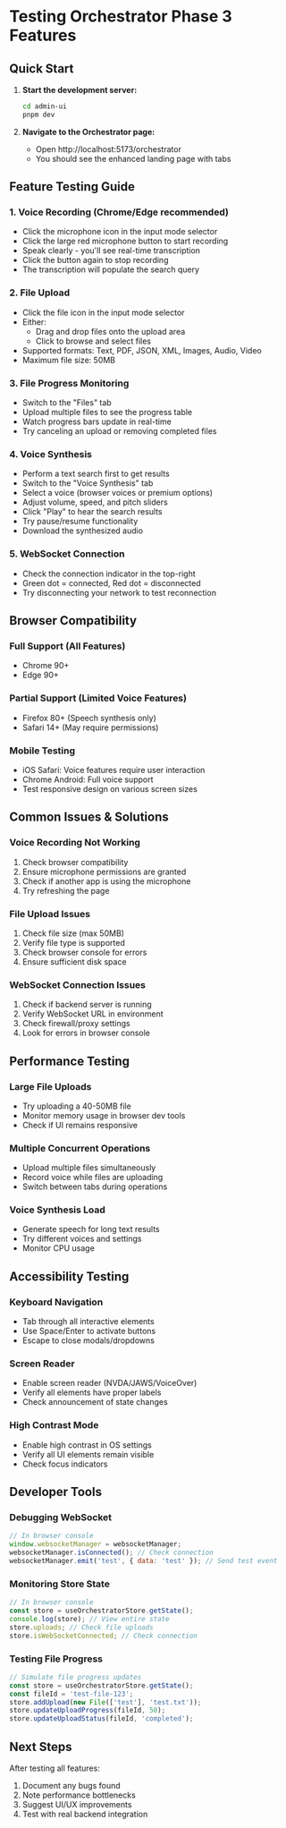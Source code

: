 # Testing Orchestrator Phase 3 Features

## Quick Start

1. **Start the development server:**
   ```bash
   cd admin-ui
   pnpm dev
   ```

2. **Navigate to the Orchestrator page:**
   - Open http://localhost:5173/orchestrator
   - You should see the enhanced landing page with tabs

## Feature Testing Guide

### 1. Voice Recording (Chrome/Edge recommended)
- Click the microphone icon in the input mode selector
- Click the large red microphone button to start recording
- Speak clearly - you'll see real-time transcription
- Click the button again to stop recording
- The transcription will populate the search query

### 2. File Upload
- Click the file icon in the input mode selector
- Either:
  - Drag and drop files onto the upload area
  - Click to browse and select files
- Supported formats: Text, PDF, JSON, XML, Images, Audio, Video
- Maximum file size: 50MB

### 3. File Progress Monitoring
- Switch to the "Files" tab
- Upload multiple files to see the progress table
- Watch progress bars update in real-time
- Try canceling an upload or removing completed files

### 4. Voice Synthesis
- Perform a text search first to get results
- Switch to the "Voice Synthesis" tab
- Select a voice (browser voices or premium options)
- Adjust volume, speed, and pitch sliders
- Click "Play" to hear the search results
- Try pause/resume functionality
- Download the synthesized audio

### 5. WebSocket Connection
- Check the connection indicator in the top-right
- Green dot = connected, Red dot = disconnected
- Try disconnecting your network to test reconnection

## Browser Compatibility

### Full Support (All Features)
- Chrome 90+
- Edge 90+

### Partial Support (Limited Voice Features)
- Firefox 80+ (Speech synthesis only)
- Safari 14+ (May require permissions)

### Mobile Testing
- iOS Safari: Voice features require user interaction
- Chrome Android: Full voice support
- Test responsive design on various screen sizes

## Common Issues & Solutions

### Voice Recording Not Working
1. Check browser compatibility
2. Ensure microphone permissions are granted
3. Check if another app is using the microphone
4. Try refreshing the page

### File Upload Issues
1. Check file size (max 50MB)
2. Verify file type is supported
3. Check browser console for errors
4. Ensure sufficient disk space

### WebSocket Connection Issues
1. Check if backend server is running
2. Verify WebSocket URL in environment
3. Check firewall/proxy settings
4. Look for errors in browser console

## Performance Testing

### Large File Uploads
- Try uploading a 40-50MB file
- Monitor memory usage in browser dev tools
- Check if UI remains responsive

### Multiple Concurrent Operations
- Upload multiple files simultaneously
- Record voice while files are uploading
- Switch between tabs during operations

### Voice Synthesis Load
- Generate speech for long text results
- Try different voices and settings
- Monitor CPU usage

## Accessibility Testing

### Keyboard Navigation
- Tab through all interactive elements
- Use Space/Enter to activate buttons
- Escape to close modals/dropdowns

### Screen Reader
- Enable screen reader (NVDA/JAWS/VoiceOver)
- Verify all elements have proper labels
- Check announcement of state changes

### High Contrast Mode
- Enable high contrast in OS settings
- Verify all UI elements remain visible
- Check focus indicators

## Developer Tools

### Debugging WebSocket
```javascript
// In browser console
window.websocketManager = websocketManager;
websocketManager.isConnected(); // Check connection
websocketManager.emit('test', { data: 'test' }); // Send test event
```

### Monitoring Store State
```javascript
// In browser console
const store = useOrchestratorStore.getState();
console.log(store); // View entire state
store.uploads; // Check file uploads
store.isWebSocketConnected; // Check connection
```

### Testing File Progress
```javascript
// Simulate file progress updates
const store = useOrchestratorStore.getState();
const fileId = 'test-file-123';
store.addUpload(new File(['test'], 'test.txt'));
store.updateUploadProgress(fileId, 50);
store.updateUploadStatus(fileId, 'completed');
```

## Next Steps

After testing all features:
1. Document any bugs found
2. Note performance bottlenecks
3. Suggest UI/UX improvements
4. Test with real backend integration